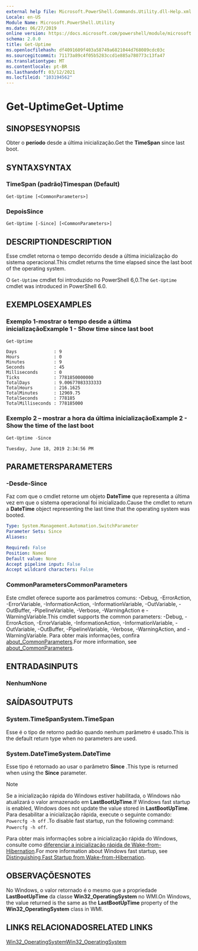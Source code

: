 ```yaml
---
external help file: Microsoft.PowerShell.Commands.Utility.dll-Help.xml
Locale: en-US
Module Name: Microsoft.PowerShell.Utility
ms.date: 06/27/2019
online version: https://docs.microsoft.com/powershell/module/microsoft.powershell.utility/get-uptime?view=powershell-7&WT.mc_id=ps-gethelp
schema: 2.0.0
title: Get-Uptime
ms.openlocfilehash: df4091609f403a58749a6821044d768089cdc03c
ms.sourcegitcommit: 71173a89c4f05b5283ccd1e885a780773c13fa47
ms.translationtype: MT
ms.contentlocale: pt-BR
ms.lasthandoff: 03/12/2021
ms.locfileid: "103194562"
---
```

# <span data-ttu-id="4606d-102">Get-Uptime</span><span class="sxs-lookup"><span data-stu-id="4606d-102">Get-Uptime</span></span>

## <span data-ttu-id="4606d-103">SINOPSE</span><span class="sxs-lookup"><span data-stu-id="4606d-103">SYNOPSIS</span></span>
<span data-ttu-id="4606d-104">Obter o **período** desde a última inicialização.</span><span class="sxs-lookup"><span data-stu-id="4606d-104">Get the **TimeSpan** since last boot.</span></span>

## <span data-ttu-id="4606d-105">SYNTAX</span><span class="sxs-lookup"><span data-stu-id="4606d-105">SYNTAX</span></span>

### <span data-ttu-id="4606d-106">TimeSpan (padrão)</span><span class="sxs-lookup"><span data-stu-id="4606d-106">Timespan (Default)</span></span>

```
Get-Uptime [<CommonParameters>]
```

### <span data-ttu-id="4606d-107">Depois</span><span class="sxs-lookup"><span data-stu-id="4606d-107">Since</span></span>

```
Get-Uptime [-Since] [<CommonParameters>]
```

## <span data-ttu-id="4606d-108">DESCRIPTION</span><span class="sxs-lookup"><span data-stu-id="4606d-108">DESCRIPTION</span></span>

<span data-ttu-id="4606d-109">Esse cmdlet retorna o tempo decorrido desde a última inicialização do sistema operacional.</span><span class="sxs-lookup"><span data-stu-id="4606d-109">This cmdlet returns the time elapsed since the last boot of the operating system.</span></span>

<span data-ttu-id="4606d-110">O `Get-Uptime` cmdlet foi introduzido no PowerShell 6,0.</span><span class="sxs-lookup"><span data-stu-id="4606d-110">The `Get-Uptime` cmdlet was introduced in PowerShell 6.0.</span></span>

## <span data-ttu-id="4606d-111">EXEMPLOS</span><span class="sxs-lookup"><span data-stu-id="4606d-111">EXAMPLES</span></span>

### <span data-ttu-id="4606d-112">Exemplo 1-mostrar o tempo desde a última inicialização</span><span class="sxs-lookup"><span data-stu-id="4606d-112">Example 1 - Show time since last boot</span></span>

```powershell
Get-Uptime
```

```Output
Days              : 9
Hours             : 0
Minutes           : 9
Seconds           : 45
Milliseconds      : 0
Ticks             : 7781850000000
TotalDays         : 9.00677083333333
TotalHours        : 216.1625
TotalMinutes      : 12969.75
TotalSeconds      : 778185
TotalMilliseconds : 778185000
```

### <span data-ttu-id="4606d-113">Exemplo 2 – mostrar a hora da última inicialização</span><span class="sxs-lookup"><span data-stu-id="4606d-113">Example 2 - Show the time of the last boot</span></span>

```powershell
Get-Uptime -Since
```

```Output
Tuesday, June 18, 2019 2:34:56 PM
```

## <span data-ttu-id="4606d-114">PARAMETERS</span><span class="sxs-lookup"><span data-stu-id="4606d-114">PARAMETERS</span></span>

### <span data-ttu-id="4606d-115">-Desde</span><span class="sxs-lookup"><span data-stu-id="4606d-115">-Since</span></span>

<span data-ttu-id="4606d-116">Faz com que o cmdlet retorne um objeto **DateTime** que representa a última vez em que o sistema operacional foi inicializado.</span><span class="sxs-lookup"><span data-stu-id="4606d-116">Cause the cmdlet to return a **DateTime** object representing the last time that the operating system was booted.</span></span>

```yaml
Type: System.Management.Automation.SwitchParameter
Parameter Sets: Since
Aliases:

Required: False
Position: Named
Default value: None
Accept pipeline input: False
Accept wildcard characters: False
```

### <span data-ttu-id="4606d-117">CommonParameters</span><span class="sxs-lookup"><span data-stu-id="4606d-117">CommonParameters</span></span>

<span data-ttu-id="4606d-118">Este cmdlet oferece suporte aos parâmetros comuns: -Debug, -ErrorAction, -ErrorVariable, -InformationAction, -InformationVariable, -OutVariable, -OutBuffer, -PipelineVariable, -Verbose, -WarningAction e -WarningVariable.</span><span class="sxs-lookup"><span data-stu-id="4606d-118">This cmdlet supports the common parameters: -Debug, -ErrorAction, -ErrorVariable, -InformationAction, -InformationVariable, -OutVariable, -OutBuffer, -PipelineVariable, -Verbose, -WarningAction, and -WarningVariable.</span></span> <span data-ttu-id="4606d-119">Para obter mais informações, confira [about_CommonParameters](https://go.microsoft.com/fwlink/?LinkID=113216).</span><span class="sxs-lookup"><span data-stu-id="4606d-119">For more information, see [about_CommonParameters](https://go.microsoft.com/fwlink/?LinkID=113216).</span></span>

## <span data-ttu-id="4606d-120">ENTRADAS</span><span class="sxs-lookup"><span data-stu-id="4606d-120">INPUTS</span></span>

### <span data-ttu-id="4606d-121">Nenhum</span><span class="sxs-lookup"><span data-stu-id="4606d-121">None</span></span>

## <span data-ttu-id="4606d-122">SAÍDAS</span><span class="sxs-lookup"><span data-stu-id="4606d-122">OUTPUTS</span></span>

### <span data-ttu-id="4606d-123">System.TimeSpan</span><span class="sxs-lookup"><span data-stu-id="4606d-123">System.TimeSpan</span></span>

<span data-ttu-id="4606d-124">Esse é o tipo de retorno padrão quando nenhum parâmetro é usado.</span><span class="sxs-lookup"><span data-stu-id="4606d-124">This is the default return type when no parameters are used.</span></span>

### <span data-ttu-id="4606d-125">System.DateTime</span><span class="sxs-lookup"><span data-stu-id="4606d-125">System.DateTime</span></span>

<span data-ttu-id="4606d-126">Esse tipo é retornado ao usar o parâmetro **Since** .</span><span class="sxs-lookup"><span data-stu-id="4606d-126">This type is returned when using the **Since** parameter.</span></span>

> [!NOTE]
> <span data-ttu-id="4606d-127">Se a inicialização rápida do Windows estiver habilitada, o Windows não atualizará o valor armazenado em **LastBootUpTime**.</span><span class="sxs-lookup"><span data-stu-id="4606d-127">If Windows fast startup is enabled, Windows does not update the value stored in **LastBootUpTime**.</span></span> <span data-ttu-id="4606d-128">Para desabilitar a inicialização rápida, execute o seguinte comando: `Powercfg -h off` .</span><span class="sxs-lookup"><span data-stu-id="4606d-128">To disable fast startup, run the following command: `Powercfg -h off`.</span></span>
>
> <span data-ttu-id="4606d-129">Para obter mais informações sobre a inicialização rápida do Windows, consulte como [diferenciar a inicialização rápida de Wake-from-Hibernation](/windows-hardware/drivers/kernel/distinguishing-fast-startup-from-wake-from-hibernation).</span><span class="sxs-lookup"><span data-stu-id="4606d-129">For more information about Windows fast startup, see [Distinguishing Fast Startup from Wake-from-Hibernation](/windows-hardware/drivers/kernel/distinguishing-fast-startup-from-wake-from-hibernation).</span></span>

## <span data-ttu-id="4606d-130">OBSERVAÇÕES</span><span class="sxs-lookup"><span data-stu-id="4606d-130">NOTES</span></span>

<span data-ttu-id="4606d-131">No Windows, o valor retornado é o mesmo que a propriedade **LastBootUpTime** da classe **Win32_OperatingSystem** no WMI.</span><span class="sxs-lookup"><span data-stu-id="4606d-131">On Windows, the value returned is the same as the **LastBootUpTime** property of the **Win32_OperatingSystem** class in WMI.</span></span>

## <span data-ttu-id="4606d-132">LINKS RELACIONADOS</span><span class="sxs-lookup"><span data-stu-id="4606d-132">RELATED LINKS</span></span>

[<span data-ttu-id="4606d-133">Win32_OperatingSystem</span><span class="sxs-lookup"><span data-stu-id="4606d-133">Win32_OperatingSystem</span></span>](/windows/win32/cimwin32prov/win32-operatingsystem#properties)
